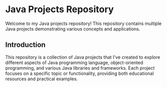 # Java Projects Repository
Welcome to my Java projects repository! This repository contains multiple Java projects demonstrating various concepts and applications.

## Introduction
This repository is a collection of Java projects that I've created to explore different aspects of Java programming language, object-oriented programming, and various Java libraries and frameworks. 
Each project focuses on a specific topic or functionality, providing both educational resources and practical examples.
